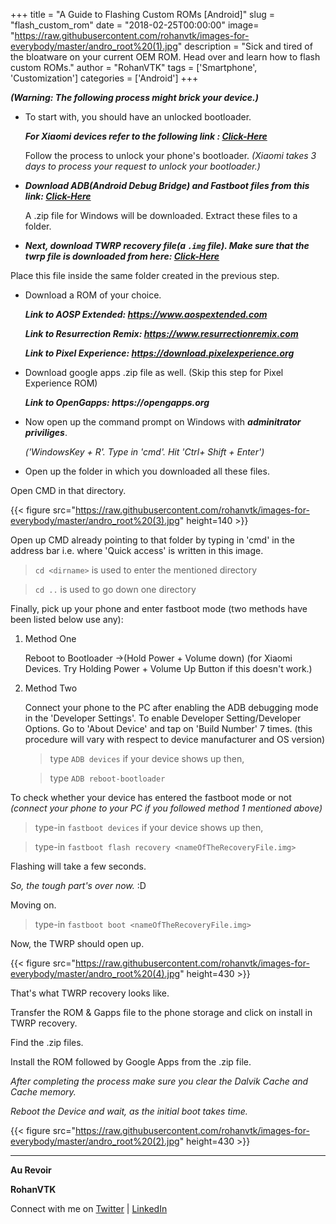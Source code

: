 +++
title = "A Guide to Flashing Custom ROMs [Android]"
slug = "flash_custom_rom"
date = "2018-02-25T00:00:00"
image= "https://raw.githubusercontent.com/rohanvtk/images-for-everybody/master/andro_root%20(1).jpg"
description = "Sick and tired of the bloatware on your current OEM ROM. Head over and learn how to flash custom ROMs."
author = "RohanVTK"
tags = ['Smartphone', 'Customization']
categories = ['Android']
+++

**_(Warning: The following process might brick your device.)_**

* To start with, you should have an unlocked bootloader.

    **_For Xiaomi devices refer to the following link : [Click-Here](https://en.miui.com/unlock/)_**

    Follow the process to unlock your phone's bootloader.
*(Xiaomi takes 3 days to process your request to unlock your bootloader.)*

* **_Download ADB(Android Debug Bridge) and Fastboot files from this link: [Click-Here](http://rootjunkysdl.com/files/?dir=Adb%20Fastboot%20Files)_**

    A .zip file for Windows will be downloaded. Extract these files to a folder.

* **_Next, download TWRP recovery file(a `.img` file). Make sure that the twrp file is downloaded from here: [Click-Here](https://twrp.me/Devices/)_**

Place this file inside the same folder created in the previous step.

* Download a ROM of your choice.

    **_Link to AOSP Extended: https://www.aospextended.com_**

    **_Link to Resurrection Remix: https://www.resurrectionremix.com_**

    **_Link to Pixel Experience: https://download.pixelexperience.org_**

* Download google apps .zip file as well. (Skip this step for Pixel Experience ROM)

    **_Link to OpenGapps: https://opengapps.org_**

* Now open up the command prompt on Windows with **_adminitrator priviliges_**.

    _('WindowsKey + R'. Type in 'cmd'. Hit 'Ctrl+ Shift + Enter')_

* Open up the folder in which you downloaded all these files.

Open CMD in that directory.

{{< figure src="https://raw.githubusercontent.com/rohanvtk/images-for-everybody/master/andro_root%20(3).jpg" height=140 >}}

Open up CMD already pointing to that folder by typing in 'cmd' in the address bar i.e. where 'Quick access' is written in this image.

> `cd <dirname>` is used to enter the mentioned directory <dirname>

> `cd ..` is used to go down one directory

Finally, pick up your phone and enter fastboot mode (two methods have been listed below use any):

1. Method One

    Reboot to Bootloader ->(Hold Power + Volume down) 
    (for Xiaomi Devices. Try Holding Power + Volume Up Button if this doesn't work.)

2. Method Two
    
    Connect your phone to the PC after enabling the ADB debugging mode in the 'Developer Settings'. 
    To enable Developer Setting/Developer Options. Go to 'About Device' and tap on 'Build Number' 7 times. 
    (this procedure will vary with respect to device manufacturer and OS version)
    
    > type `ADB devices` if your device shows up then,
    
    > type `ADB reboot-bootloader`

To check whether your device has entered the fastboot mode or not _(connect your phone to your PC if you followed method 1 mentioned above)_

> type-in `fastboot devices` if your device shows up then,

> type-in `fastboot flash recovery <nameOfTheRecoveryFile.img>`

Flashing will take a few seconds.

*So, the tough part's over now.* :D

Moving on.

> type-in `fastboot boot <nameOfTheRecoveryFile.img>`

Now, the TWRP should open up.

{{< figure src="https://raw.githubusercontent.com/rohanvtk/images-for-everybody/master/andro_root%20(4).jpg" height=430 >}}

That's what TWRP recovery looks like.

Transfer the ROM & Gapps file to the phone storage and click on install in TWRP recovery.

Find the .zip files.

Install the ROM followed by Google Apps from the .zip file.

_After completing the process make sure you clear the Dalvik Cache and Cache memory._

_Reboot the Device and wait, as the initial boot takes time._

{{< figure src="https://raw.githubusercontent.com/rohanvtk/images-for-everybody/master/andro_root%20(2).jpg" height=430 >}}
______

**Au Revoir**

**RohanVTK** 

Connect with me on [Twitter](https://twitter.com/RohanVTK) | [LinkedIn](https://www.linkedin.com/in/rohan-verma-574821158/)